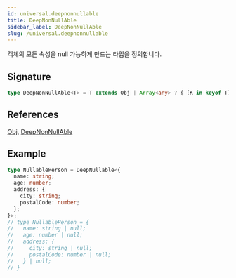 ```yaml
---
id: universal.deepnonnullable
title: DeepNonNullAble
sidebar_label: DeepNonNullAble
slug: /universal.deepnonnullable
---
```






객체의 모든 속성을 null 가능하게 만드는 타입을 정의합니다.

## Signature

```typescript
type DeepNonNullAble<T> = T extends Obj | Array<any> ? { [K in keyof T]-?: DeepNonNullAble<T[K]> } : Exclude<T, null | undefined>;
```
## References
 [Obj](./universal.obj), [DeepNonNullAble](./universal.deepnonnullable)

## Example


```typescript
type NullablePerson = DeepNullable<{
  name: string;
  age: number;
  address: {
    city: string;
    postalCode: number;
  };
}>;
// type NullablePerson = {
//   name: string | null;
//   age: number | null;
//   address: {
//     city: string | null;
//     postalCode: number | null;
//   } | null;
// }
```

